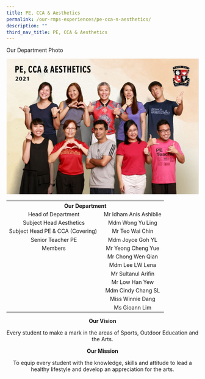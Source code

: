 ```yaml
---
title: PE, CCA & Aesthetics
permalink: /our-rmps-experiences/pe-cca-n-aesthetics/
description: ""
third_nav_title: PE, CCA & Aesthetics
---
```

<p>Our Department Photo</p>
<img src="/images/pe.jpg">
<table>
<tbody>
<tr>
<th style="text-align: center;" colspan="2">Our&nbsp;Department</th>
</tr>
<tr>
<td style="text-align: center;">Head of Department</td>
<td style="text-align: center;">Mr Idham Anis Ashiblie</td>
</tr>
<tr>
<td style="text-align: center;">Subject Head Aesthetics</td>
<td style="text-align: center;">Mdm Wong Yu Ling</td>
</tr>
<tr>
<td style="text-align: center;">Subject Head PE &amp; CCA (Covering)&nbsp;</td>
<td style="text-align: center;">Mr Teo Wai Chin</td>
</tr>
<tr>
<td style="text-align: center;">Senior Teacher PE</td>
<td style="text-align: center;">Mdm Joyce Goh YL</td>
</tr>
<tr>
<td style="text-align: center;">Members</td>
<td style="text-align: center;">Mr Yeong Cheng Yue</td>
</tr>
<tr>
<td style="text-align: center;">&nbsp;</td>
<td style="text-align: center;">Mr Chong Wen Qian</td>
</tr>
<tr>
<td style="text-align: center;">&nbsp;</td>
<td style="text-align: center;">Mdm Lee LW Lena</td>
</tr>
<tr>
<td style="text-align: center;">&nbsp;</td>
<td style="text-align: center;">Mr Sultanul Arifin</td>
</tr>
<tr>
<td style="text-align: center;">&nbsp;</td>
<td style="text-align: center;">Mr Low Han Yew</td>
</tr>
<tr>
<td style="text-align: center;">&nbsp;</td>
<td style="text-align: center;">Mdm Cindy Chang SL</td>
</tr>
<tr>
<td style="text-align: center;">&nbsp;</td>
<td style="text-align: center;">Miss Winnie Dang</td>
</tr>
<tr>
<td style="text-align: center;">&nbsp;</td>
<td style="text-align: center;">Ms Gioann Lim</td>
</tr>
</tbody>
</table>
<p style="text-align: center;"><strong>Our Vision</strong></p>
<p style="text-align: center;">Every student to make a mark in the areas of Sports, Outdoor Education and the Arts.</p>
<p style="text-align: center;"><strong>Our Mission</strong></p>
<p style="text-align: center;">To equip every student with the knowledge, skills and attitude to lead a healthy lifestyle and develop an appreciation for the arts.</p>